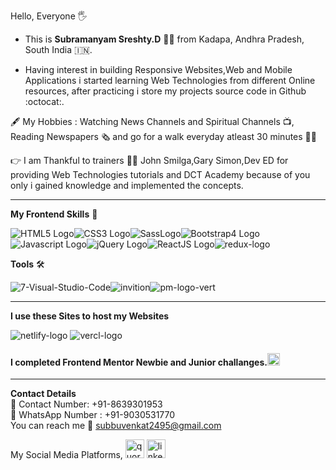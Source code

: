 Hello, Everyone :raised_hand_with_fingers_splayed:

* This is **Subramanyam Sreshty.D** :man_technologist:   from Kadapa, Andhra Pradesh, South India :india:.

* Having interest in building Responsive Websites,Web and Mobile Applications i started learning Web Technologies from different Online resources, after practicing i store my projects source code in Github :octocat:.

:fountain_pen: My Hobbies : Watching News Channels and Spiritual Channels :tv:, Reading Newspapers :newspaper_roll: and go for a walk everyday atleast 30 minutes :walking_man:

:point_right: I am Thankful to trainers :man_teacher: John Smilga,Gary Simon,Dev ED for providing Web Technologies tutorials and DCT Academy because of you only i gained knowledge and implemented the concepts.

---

**My Frontend Skills** :metal:

![HTML5 Logo](https://user-images.githubusercontent.com/57181459/122751581-97a0b900-d2ad-11eb-92ec-25eba3847576.JPG)![CSS3 Logo](https://user-images.githubusercontent.com/57181459/122751588-98d1e600-d2ad-11eb-92a8-22e0d12f599d.png)![SassLogo](https://user-images.githubusercontent.com/57181459/122751603-9e2f3080-d2ad-11eb-8baf-486e35711217.png)![Bootstrap4 Logo](https://user-images.githubusercontent.com/57181459/122751607-9ec7c700-d2ad-11eb-937f-3a1875693e85.jpg)![Javascript Logo](https://user-images.githubusercontent.com/57181459/122751608-9f605d80-d2ad-11eb-84f6-af72bd2b3794.jpg)![jQuery Logo](https://user-images.githubusercontent.com/57181459/122751639-a6876b80-d2ad-11eb-88f1-63ec9541aad0.png)![ReactJS Logo](https://user-images.githubusercontent.com/57181459/122751612-9ff8f400-d2ad-11eb-8137-ed37be98629d.png)![redux-logo](https://user-images.githubusercontent.com/57181459/142138278-4bd7cc80-f7d7-4c21-8d59-d8b839b4f259.jpg)

**Tools** :hammer_and_wrench:

![7-Visual-Studio-Code](https://user-images.githubusercontent.com/57181459/142139339-549b4a48-f5bd-4542-942d-7152141bda8e.jpg)![invition](https://user-images.githubusercontent.com/57181459/142139388-85c00271-b4c0-4d90-92c6-a6869b3fed5f.png)![pm-logo-vert](https://user-images.githubusercontent.com/57181459/142139312-4e01106e-c1a4-4485-837e-194b69aea0b4.jpg)

---

**I use these Sites to host my Websites**

![netlify-logo](https://user-images.githubusercontent.com/57181459/122751660-ae471000-d2ad-11eb-8bf2-0611a5c698d3.jpg)
![vercl-logo](https://user-images.githubusercontent.com/57181459/122751671-b1da9700-d2ad-11eb-8090-923a91c14b04.png)

#### I completed Frontend Mentor Newbie and Junior challanges.[<img src='https://www.frontendmentor.io/static/images/logo-desktop.svg' height='20' alt='front-end-mentor'>](https://www.frontendmentor.io/profile/Subbu23M)

---
**Contact Details** <br/>
:calling: Contact Number: +91-8639301953 <br/>
:calling: WhatsApp Number : +91-9030531770 <br/>
You can reach me :e-mail: subbuvenkat2495@gmail.com


My Social Media Platforms,
[<img src='https://cdn.jsdelivr.net/npm/simple-icons@3.0.1/icons/quora.svg' alt='quora' height='30'>](https://www.quora.com/profile/Subramanyam-Sreshty-D) [<img src='https://findicons.com/files/icons/1982/social_me/60/linkedin.png' height='30' alt='linkedin-logo'/>](https://www.linkedin.com/in/subramanyam-sreshty-d-b16aa21b4/")
